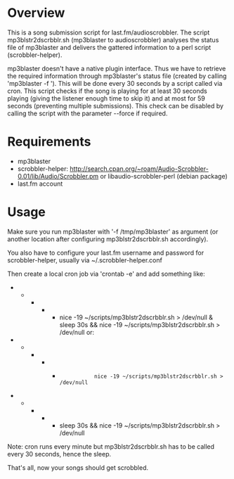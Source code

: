 Overview
========
This is a song submission script for last.fm/audioscrobbler. The script
mp3blstr2dscrbblr.sh (mp3blaster to audioscrobbler) analyses the status file
of mp3blaster and delivers the gattered information to a perl script
(scrobbler-helper).

mp3blaster doesn't have a native plugin interface. Thus we have to retrieve
the required information through mp3blaster's status file (created by
calling 'mp3blaster -f <file>'). This will be done every 30 seconds by a
script called via cron. This script checks if the song is playing for at
least 30 seconds playing (giving the listener enough time to skip it) and at
most for 59 seconds (preventing multiple submissions). This check can be
disabled by calling the script with the parameter --force if required.

Requirements
============
- mp3blaster
- scrobbler-helper:
  http://search.cpan.org/~roam/Audio-Scrobbler-0.01/lib/Audio/Scrobbler.pm
  or
  libaudio-scrobbler-perl (debian package)
- last.fm account

Usage
=====
Make sure you run mp3blaster with '-f /tmp/mp3blaster' as argument (or
another location after configuring mp3blstr2dscrbblr.sh accordingly).

You also have to configure your last.fm username and password for
scrobbler-helper, usually via ~/.scrobbler-helper.conf

Then create a local cron job via 'crontab -e' and add something like:
*    *  *  *  *   nice -19 ~/scripts/mp3blstr2dscrbblr.sh > /dev/null & sleep 30s && nice -19 ~/scripts/mp3blstr2dscrbblr.sh > /dev/null
or:
*    *  *  *  *                nice -19 ~/scripts/mp3blstr2dscrbblr.sh > /dev/null
*    *  *  *  *   sleep 30s && nice -19 ~/scripts/mp3blstr2dscrbblr.sh > /dev/null

Note: cron runs every minute but mp3blstr2dscrbblr.sh has to be called every
30 seconds, hence the sleep.

That's all, now your songs should get scrobbled.
